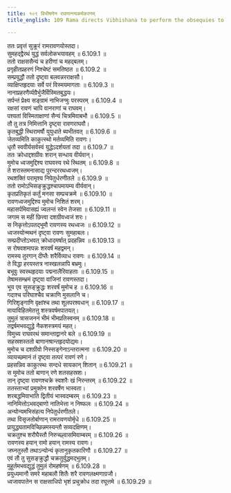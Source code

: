 ```yaml
---
title: १०९ विभीषणेन रावणान्त्यकर्मकरणम्
title_english: 109 Rama directs Vibhishana to perform the obsequies to Ravana

---
```


<div class="audioEmbed"  caption="श्रीराम-हरिसीताराममूर्ति-घनपाठिभ्यां वचनम्" src="https://archive.org/download/Ramayana-recitation-Sriram-harisItArAmamUrti-Ghanapaati-v2/Kanda_6/Kanda_6_YK-107-Rama_and_Ravana_perform_a_fierce_battle_0.mp3"></div>


ततः प्रवृत्तं सुक्रूरं रामरावणयोस्तदा।  
सुमहद्द्वैरथं युद्धं सर्वलोकभयावहम् ॥ 6.109.1 ॥   
ततो राक्षससैन्यं च हरीणां च महद्बलम्।  
प्रगृहीतप्रहरणं निश्चेष्टं समतिष्ठत ॥ 6.109.2 ॥   
सम्प्रयुद्धौ ततो दृष्ट्वा बलवन्नरराक्षसौ।  
व्याक्षिप्तहृदयाः सर्वे परं विस्मयमागताः ॥ 6.109.3 ॥   
नानाप्रहरणैर्व्यग्रैर्भुजैर्विस्मितबुद्धयः।  
सर्पन्तं प्रेक्ष्य सङ्ग्रामं नाभिजग्मुः परस्परम् ॥ 6.109.4 ॥   
रक्षसां रावणं चापि वानराणां च राघवम्।  
पश्यतां विस्मिताक्षाणां सैन्यं चित्रमिवाबभौ ॥ 6.109.5 ॥   
तौ तु तत्र निमित्तानि दृष्ट्वा रावणराघवौ।  
कृतबुद्धी स्थिरामर्षौ युयुधाते ब्यभीतवत् ॥ 6.109.6 ॥   
जेतव्यमिति काकुत्स्थो मर्तव्यमिति रावणः।  
धृतौ स्ववीर्यसर्वस्वं युद्धेऽदर्शयतां तदा ॥ 6.109.7 ॥   
ततः क्रोधाद्दशग्रीवः शरान् सन्धाय वीर्यवान्।  
मुमोच ध्वजमुद्दिश्य राघवस्य रथे स्थितम् ॥ 6.109.8 ॥   
ते शरास्तमनासाद्य पुरन्दररथध्वजम्।  
रथशक्तिं परामृश्य निपेतुर्धरणीतले ॥ 6.109.9 ॥   
ततो रामोऽभिसङ्क्रुद्धश्चापमायम्य वीर्यवान्।  
कृतप्रतिकृतं कर्तुं मनसा सम्प्रचक्रमे ॥ 6.109.10 ॥   
रावणध्वजमुद्दिश्य मुमोच निशितं शरम्।  
महासर्पमिवासह्यं ज्वलन्तं स्वेन तेजसा ॥ 6.109.11 ॥   
जगाम स महीं छित्त्वा दशग्रीवध्वजं शरः।  
स निकृत्तोऽपतद्भूमौ रावणस्य रथध्वजः ॥ 6.109.12 ॥   
ध्वजस्योन्मथनं दृष्ट्वा रावणः सुमहाबलः।  
सम्प्रदीप्तोऽभवत् क्रोधादमर्षात् प्रदहन्निव ॥ 6.109.13 ॥   
स रोषवशमापन्नः शरवर्षं महद्वमन्।  
रामस्य तुरगान् दीप्तैः शरैर्विव्याध रावणः ॥ 6.109.14 ॥   
ते विद्धा हरयस्तत्र नास्खलन्नापि बभ्रमुः।  
बभूवुः स्वस्थहृदयाः पद्मनालैरिवाहताः ॥ 6.109.15 ॥   
तेषामसम्भ्रमं दृष्ट्वा वाजिनां रावणस्तदा।  
भूय एव सुसङ्क्रुद्धः शरवर्षं मुमोच ह ॥ 6.109.16 ॥   
गदाश्च परिघाश्चैव चक्राणि मुसलानि च।  
गिरिशृङ्गाणि वृक्षांश्च तथा शूलपरश्वधान् ॥ 6.109.17 ॥   
मायाविहितमेतत्तु शस्त्रवर्षमपातयत्।  
तुमुलं त्रासजननं भीमं भीमप्रतिस्वनम् ॥ 6.109.18 ॥   
तद्वर्षमभवद्युद्धे नैकशस्त्रमयं महत्।  
विमुच्य राघवरथं समान्ताद्वानरे बले ॥ 6.109.19 ॥   
सहस्रशस्ततो बाणानश्रान्तहृदयोद्यमः।  
मुमोच च दशग्रीवो निस्सङ्गेनाऽन्तरात्मना ॥ 6.109.20 ॥   
व्यायच्छमानं तं दृष्ट्वा तत्परं रावणं रणे।  
प्रहसन्निव काकुत्स्थः सन्दधे सायकान् शितान् ॥ 6.109.21 ॥   
स मुमोच ततो बाणान् रणे शतसहस्रशः।  
तान् दृष्ट्वा रावणश्चक्रे स्वशरैः खं निरन्तरम् ॥ 6.109.22 ॥   
ततस्ताभ्यां प्रमुक्तेन शरवर्षेण भास्वता।  
शरबद्धमिवाभाति द्वितीयं भास्वदम्बरम् ॥ 6.109.23 ॥   
नानिमित्तोऽभवद्बाणो नातिभेत्ता न निष्फलः ॥ 6.109.24 ॥   
अन्योन्यमभिसंहत्य निपेतुर्धरणीतले।  
तथा विसृजतोर्बाणान् रामरावणयोर्मृधे ॥ 6.109.25 ॥   
प्रायुद्ध्यतामविच्छिन्नमस्यन्तौ सव्यदक्षिणम्।  
चक्रतुश्च शरौघैस्तौ निरुच्छ्वासमिवाम्बरम् ॥ 6.109.26 ॥   
रावणस्य हयान् रामो हयान् रामस्य रावणः।  
जघ्नतुस्तौ तथाऽन्योन्यं कृतानुकृतकारिणौ ॥ 6.109.27 ॥   
एवं तौ तु सुसङ्क्रुद्धौ चक्रतुर्युद्धमद्भुतम्।  
मुहूर्तमभवद्युद्धं तुमुलं रोमहर्षणम् ॥ 6.109.28 ॥   
प्रयुध्यमानौ समरे महाबलौ शितैः शरै रावणलक्ष्मणाग्रजौ।  
ध्वजावपातेन स राक्षसाधिपो भृशं प्रचुक्रोध तदा रघूत्तमे ॥ 6.109.29 ॥   
